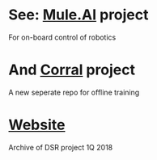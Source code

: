 # See: [Mule.AI](https://github.com/MarcusJones/muleAI) project
For on-board control of robotics

# And [Corral](https://github.com/MarcusJones/corral) project
A new seperate repo for offline training

# [Website](https://marcusjones.github.io/ai_drive/)

Archive of DSR project 1Q 2018
